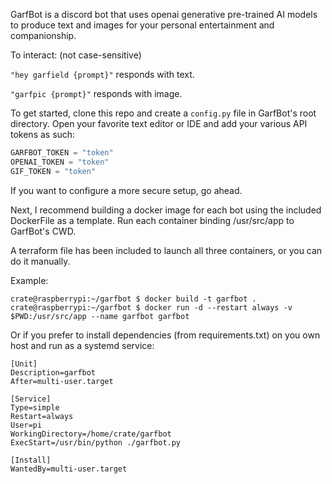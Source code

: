 GarfBot is a discord bot that uses openai generative pre-trained AI models to produce text and images for your personal entertainment and companionship.


To interact: (not case-sensitive)

`"hey garfield {prompt}"`
    responds with text.

`"garfpic {prompt}"`
    responds with image.


To get started, clone this repo and create a `config.py` file in GarfBot's root directory. Open your favorite text editor or IDE and add your various API tokens as such:

```python
GARFBOT_TOKEN = "token"
OPENAI_TOKEN = "token"
GIF_TOKEN = "token"
```
If you want to configure a more secure setup, go ahead.

Next, I recommend building a docker image for each bot using the included DockerFile as a template. Run each container binding /usr/src/app to GarfBot's CWD.

A terraform file has been included to launch all three containers, or you can do it manually.

Example:
```console
crate@raspberrypi:~/garfbot $ docker build -t garfbot .
crate@raspberrypi:~/garfbot $ docker run -d --restart always -v $PWD:/usr/src/app --name garfbot garfbot
```

Or if you prefer to install dependencies (from requirements.txt) on you own host and run as a systemd service:
```console
[Unit]
Description=garfbot
After=multi-user.target

[Service]
Type=simple
Restart=always
User=pi
WorkingDirectory=/home/crate/garfbot
ExecStart=/usr/bin/python ./garfbot.py

[Install]
WantedBy=multi-user.target
```
